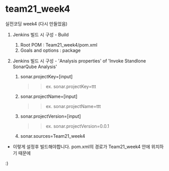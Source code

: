 # team21_week4
실전코딩 week4 (다시 만들었음)

1. Jenkins 빌드 시 구성 - Build
   1) Root POM : Team21_week4/pom.xml
   2) Goals and options : package

2. Jenkins 빌드 시 구성 - 'Analysis properties' of 'Invoke Standlone SonarQube Analysis'
   1) sonar.projectKey=[input]
        >> ex. sonar.projectKey=ttt
   2) sonar.projectName=[input]
        >> ex. sonar.projectName=ttt
   3) sonar.projectVersion=[input]
        >> ex. sonar.projectVersion=0.0.1
   4) sonar.sources=Team21_week4

* 이렇게 설정후 빌드해야합니다. pom.xml의 경로가 Team21_week4 안에 위치하기 때문에

:)

